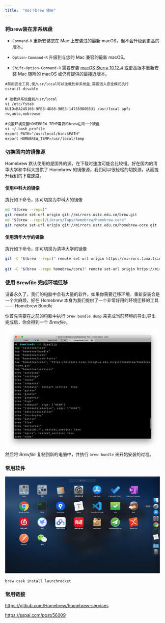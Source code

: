 ```yaml
---
title:  "mac下brew 使用"
---
```


### 将brew装在非系统盘

- `Command-R` 重新安装您在 Mac 上安装过的最新 macOS，但不会升级到更高的版本。 

- `Option-Command-R` 升级到与您的 Mac 兼容的最新 macOS。 

- `Shift-Option-Command-R` 需要安装 [macOS Sierra 10.12.4](https://link.zhihu.com/?target=https%3A//support.apple.com/zh-cn/HT201260) 或更高版本重新安装 Mac 随附的 macOS 或仍有提供的最接近版本。

```shell
#禁用安全工具,使/usr/local可以挂载到非系统盘,需要进入安全模式执行
csrutil disable

# 挂载非系统盘到/usr/local
vi /etc/fstab
UUID=BA245166-9FB3-4D88-98E3-147559D0B531 /usr/local apfs rw,auto,nobrowse

#设置环境变量HOMEBREW_TEMP需要和brew在同一个硬盘
vi ~/.bash_profile
export PATH="/usr/local/bin:$PATH"
export HOMEBREW_TEMP=/usr/local/temp
```

### 切换国内的镜像源

Homebrew 默认使用的是国外的源，在下载时速度可能会比较慢。好在国内的清华大学和中科大提供了 Homebrew 的镜像源，我们可以很轻松的切换源，从而提升我们的下载速度。

#### 使用中科大的镜像

执行如下命令，即可切换为中科大的镜像

```bash
cd "$(brew --repo)"
git remote set-url origin git://mirrors.ustc.edu.cn/brew.git
cd "$(brew --repo)/Library/Taps/homebrew/homebrew-core"
git remote set-url origin git://mirrors.ustc.edu.cn/homebrew-core.git
```

#### 使用清华大学的镜像

执行如下命令，即可切换为清华大学的镜像

```bash
git -C "$(brew --repo)" remote set-url origin https://mirrors.tuna.tsinghua.edu.cn/git/homebrew/brew.git

git -C "$(brew --repo homebrew/core)" remote set-url origin https://mirrors.tuna.tsinghua.edu.cn/git/homebrew/homebrew-core.git
```

### 使用 Brewfile 完成环境迁移

设备永久了，我们的电脑中会有大量的软件，如果你需要迁移环境，重新安装会是一个大麻烦，好在 Homebrew 本身为我们提供了一个非常好用的环境迁移的工具 —— Homebrew Bundle

你首先需要在之前的电脑中执行 `brew bundle dump` 来完成当前环境的导出,导出完成后，你会得到一个 *Brewfile*。

![img](../../assets/images/2020-01-13-brew/1.jpeg)然后将 *Brewfile* 复制到新的电脑中，并执行 `brew bundle` 来开始安装的过程。

### 常用软件

![截屏2020-02-05上午4.33.45](../../assets/images/2020-01-13-brew/截屏2020-02-05上午4.33.45.png)

```
brew cask install launchrocket
```



### 常用链接

https://github.com/Homebrew/homebrew-services

https://sspai.com/post/56009